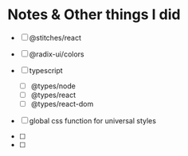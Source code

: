 # Notes & Other things I did

- [ ] @stitches/react
- [ ] @radix-ui/colors
- [ ] typescript

  - [ ] @types/node
  - [ ] @types/react
  - [ ] @types/react-dom

- [ ] global css function for universal styles
- [ ]
- [ ]
